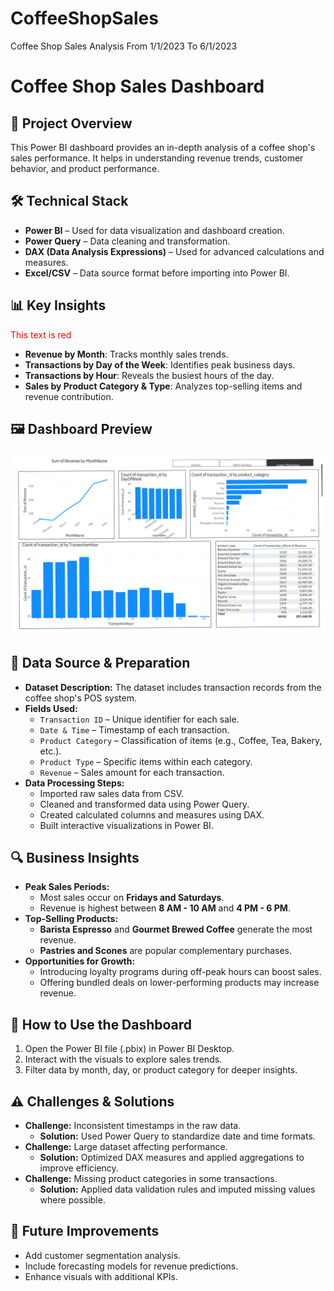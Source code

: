 # CoffeeShopSales
Coffee Shop Sales Analysis From 1/1/2023 To 6/1/2023

# Coffee Shop Sales Dashboard

## 📌 Project Overview

This Power BI dashboard provides an in-depth analysis of a coffee shop's sales performance. It helps in understanding revenue trends, customer behavior, and product performance.

## 🛠️ Technical Stack

- **Power BI** – Used for data visualization and dashboard creation.
- **Power Query** – Data cleaning and transformation.
- **DAX (Data Analysis Expressions)** – Used for advanced calculations and measures.
- **Excel/CSV** – Data source format before importing into Power BI.

## 📊 Key Insights

<span style="color: red;">This text is red</span>

- **Revenue by Month**: Tracks monthly sales trends.
- **Transactions by Day of the Week**: Identifies peak business days.
- **Transactions by Hour**: Reveals the busiest hours of the day.
- **Sales by Product Category & Type**: Analyzes top-selling items and revenue contribution.
  

## 🖼️ Dashboard Preview

![Dashboard Preview](CoffeeShopSales.pdf.png)


## 📂 Data Source & Preparation

- **Dataset Description:** The dataset includes transaction records from the coffee shop's POS system.
- **Fields Used:**
  - `Transaction ID` – Unique identifier for each sale.
  - `Date & Time` – Timestamp of each transaction.
  - `Product Category` – Classification of items (e.g., Coffee, Tea, Bakery, etc.).
  - `Product Type` – Specific items within each category.
  - `Revenue` – Sales amount for each transaction.
- **Data Processing Steps:**
  - Imported raw sales data from CSV.
  - Cleaned and transformed data using Power Query.
  - Created calculated columns and measures using DAX.
  - Built interactive visualizations in Power BI.

## 🔍 Business Insights

- **Peak Sales Periods:**
  - Most sales occur on **Fridays and Saturdays**.
  - Revenue is highest between **8 AM - 10 AM** and **4 PM - 6 PM**.
- **Top-Selling Products:**
  - **Barista Espresso** and **Gourmet Brewed Coffee** generate the most revenue.
  - **Pastries and Scones** are popular complementary purchases.
- **Opportunities for Growth:**
  - Introducing loyalty programs during off-peak hours can boost sales.
  - Offering bundled deals on lower-performing products may increase revenue.

## 🚀 How to Use the Dashboard

1. Open the Power BI file (.pbix) in Power BI Desktop.
2. Interact with the visuals to explore sales trends.
3. Filter data by month, day, or product category for deeper insights.

## ⚠️ Challenges & Solutions

- **Challenge:** Inconsistent timestamps in the raw data.
  - **Solution:** Used Power Query to standardize date and time formats.
- **Challenge:** Large dataset affecting performance.
  - **Solution:** Optimized DAX measures and applied aggregations to improve efficiency.
- **Challenge:** Missing product categories in some transactions.
  - **Solution:** Applied data validation rules and imputed missing values where possible.

## 🔄 Future Improvements

- Add customer segmentation analysis.
- Include forecasting models for revenue predictions.
- Enhance visuals with additional KPIs.


